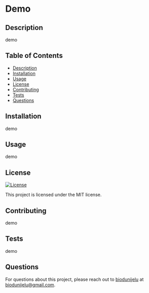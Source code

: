 
# Demo

## Description
demo

## Table of Contents
- [Description](#description)
- [Installation](#installation)
- [Usage](#usage)
- [License](#license)
- [Contributing](#contributing)
- [Tests](#tests)
- [Questions](#questions)

## Installation
demo

## Usage
demo

## License
[![License](https://img.shields.io/badge/License-MIT-brightgreen.svg)](https://opensource.org/licenses/MIT)
  
This project is licensed under the MIT license.

## Contributing
demo

## Tests
demo

## Questions
For questions about this project, please reach out to [biodunijelu](https://github.com/biodunijelu) at biodunijelu@gmail.com.
